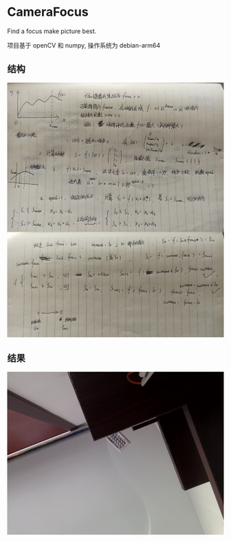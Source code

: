 # CameraFocus
Find a focus make picture best.

项目基于 openCV 和 numpy, 操作系统为 debian-arm64

## 结构
![image](https://github.com/hhhhc-da/CameraFocus/blob/main/note.jpg)
## 结果
![image](https://github.com/hhhhc-da/CameraFocus/blob/main/test.jpg)
